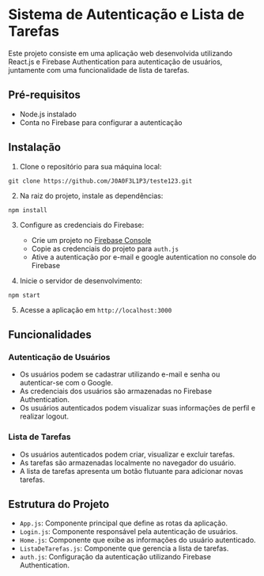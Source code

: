 # Sistema de Autenticação e Lista de Tarefas

Este projeto consiste em uma aplicação web desenvolvida utilizando React.js e Firebase Authentication para autenticação de usuários, juntamente com uma funcionalidade de lista de tarefas.

## Pré-requisitos

- Node.js instalado
- Conta no Firebase para configurar a autenticação

## Instalação

1. Clone o repositório para sua máquina local:

```
git clone https://github.com/J0A0F3L1P3/teste123.git
```

2. Na raiz do projeto, instale as dependências:

```
npm install
```

3. Configure as credenciais do Firebase:
   - Crie um projeto no [Firebase Console](https://console.firebase.google.com/)
   - Copie as credenciais do projeto para `auth.js`
   - Ative a autenticação por e-mail e google autentication no console do Firebase

4. Inicie o servidor de desenvolvimento:

```
npm start
```

5. Acesse a aplicação em `http://localhost:3000`

## Funcionalidades

### Autenticação de Usuários

- Os usuários podem se cadastrar utilizando e-mail e senha ou autenticar-se com o Google.
- As credenciais dos usuários são armazenadas no Firebase Authentication.
- Os usuários autenticados podem visualizar suas informações de perfil e realizar logout.

### Lista de Tarefas

- Os usuários autenticados podem criar, visualizar e excluir tarefas.
- As tarefas são armazenadas localmente no navegador do usuário.
- A lista de tarefas apresenta um botão flutuante para adicionar novas tarefas.

## Estrutura do Projeto

- `App.js`: Componente principal que define as rotas da aplicação.
- `Login.js`: Componente responsável pela autenticação de usuários.
- `Home.js`: Componente que exibe as informações do usuário autenticado.
- `ListaDeTarefas.js`: Componente que gerencia a lista de tarefas.
- `auth.js`: Configuração da autenticação utilizando Firebase Authentication.

